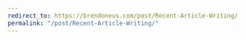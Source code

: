 ```yaml
---
redirect_to: https://brendoneus.com/post/Recent-Article-Writing/
permalink: "/post/Recent-Article-Writing/"
---
```

